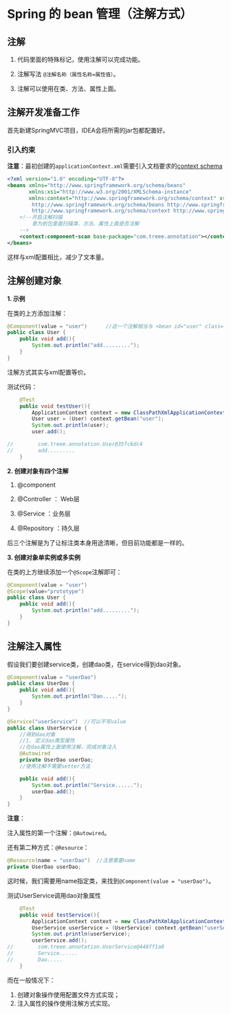 # Spring 的 bean 管理（注解方式）

## 注解

1. 代码里面的特殊标记，使用注解可以完成功能。

2. 注解写法 `@注解名称（属性名称=属性值）`。

3. 注解可以使用在类、方法、属性上面。

## 注解开发准备工作

首先新建SpringMVC项目，IDEA会将所需的jar包都配置好。

### 引入约束

**注意**：最初创建的`applicationContext.xml`需要引入文档要求的[context schema](https://docs.spring.io/spring/docs/4.2.x/spring-framework-reference/html/xsd-configuration.html#xsd-config-body-schemas-context)

```xml
<?xml version="1.0" encoding="UTF-8"?>
<beans xmlns="http://www.springframework.org/schema/beans"
       xmlns:xsi="http://www.w3.org/2001/XMLSchema-instance"
       xmlns:context="http://www.springframework.org/schema/context" xsi:schemaLocation="
        http://www.springframework.org/schema/beans http://www.springframework.org/schema/beans/spring-beans.xsd
        http://www.springframework.org/schema/context http://www.springframework.org/schema/context/spring-context.xsd"> <!-- bean definitions here -->
    <!--开启注解扫描
        意为到包里面扫描类、方法、属性上面是否注解
    -->
    <context:component-scan base-package="com.treee.annotation"></context:component-scan>
</beans>
```
这样与xml配置相比，减少了文本量。

## 注解创建对象

**1. 示例**

在类的上方添加注解：
```java
@Component(value = "user")      //这一个注解相当与 <bean id="user" class=""/>
public class User {
    public void add(){
        System.out.println("add.........");
    }
}
```
注解方式其实与xml配置等价。

测试代码：
```java 
    @Test
    public void testUser(){
        ApplicationContext context = new ClassPathXmlApplicationContext("applicationContext.xml");
        User user = (User) context.getBean("user");
        System.out.println(user);
        user.add();

//        com.treee.annotation.User@35fc6dc4
//        add.........
    }
```
**2. 创建对象有四个注解**

1. @component

2. @Controller ： Web层

3. @Service ：业务层

4. @Repository ：持久层

后三个注解是为了让标注类本身用途清晰，但目前功能都是一样的。

**3. 创建对象单实例或多实例**

在类的上方继续添加一个`@Scope`注解即可：
```java
@Component(value = "user")
@Scope(value="prototype")
public class User {
    public void add(){
        System.out.println("add.........");
    }
}
```

## 注解注入属性

假设我们要创建service类，创建dao类，在service得到dao对象。
```java
@Component(value = "userDao")
public class UserDao {
    public void add(){
        System.out.println("Dao.....");
    }
}
```

```java
@Service("userService")  //可以不写value
public class UserService {
    //得到dao对象
    //1. 定义dao类型属性
    //在dao属性上面使用注解，完成对象注入
    @Autowired
    private UserDao userDao;
    //使用注解不需要setter方法

    public void add(){
        System.out.println("Service......");
        userDao.add();
    }
}
```

**注意**：

注入属性的第一个注解：`@Autowired`。

还有第二种方式：`@Resource`：

```java
@Resource(name = "userDao")  //注意需要name
private UserDao userDao;
```
这时候，我们需要用name指定类，来找到`@Component(value = "userDao")`。


测试UserService调用dao对象属性
```java
    @Test
    public void testService(){
        ApplicationContext context = new ClassPathXmlApplicationContext("applicationContext.xml");
        UserService userService = (UserService) context.getBean("userService");
        System.out.println(userService);
        userService.add();
//        com.treee.annotation.UserService@448ff1a8
//        Service......
//        Dao.....
    }
```

而在一般情况下：
1. 创建对象操作使用配置文件方式实现；
2. 注入属性的操作使用注解方式实现。